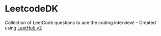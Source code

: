 # LeetcodeDK
Collection of LeetCode questions to ace the coding interview! - Created using [LeetHub v2](https://github.com/arunbhardwaj/LeetHub-2.0)
